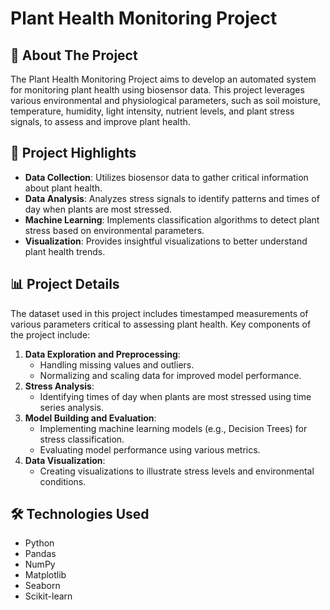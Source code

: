 # Plant Health Monitoring Project

## 🏡 About The Project

The Plant Health Monitoring Project aims to develop an automated system for monitoring plant health using biosensor data. This project leverages various environmental and physiological parameters, such as soil moisture, temperature, humidity, light intensity, nutrient levels, and plant stress signals, to assess and improve plant health.

## 🚀 Project Highlights

- **Data Collection**: Utilizes biosensor data to gather critical information about plant health.
- **Data Analysis**: Analyzes stress signals to identify patterns and times of day when plants are most stressed.
- **Machine Learning**: Implements classification algorithms to detect plant stress based on environmental parameters.
- **Visualization**: Provides insightful visualizations to better understand plant health trends.

## 📊 Project Details

The dataset used in this project includes timestamped measurements of various parameters critical to assessing plant health. Key components of the project include:

1. **Data Exploration and Preprocessing**:
   - Handling missing values and outliers.
   - Normalizing and scaling data for improved model performance.
2. **Stress Analysis**:
   - Identifying times of day when plants are most stressed using time series analysis.
3. **Model Building and Evaluation**:
   - Implementing machine learning models (e.g., Decision Trees) for stress classification.
   - Evaluating model performance using various metrics.
4. **Data Visualization**:
   - Creating visualizations to illustrate stress levels and environmental conditions.

## 🛠️ Technologies Used

- Python
- Pandas
- NumPy
- Matplotlib
- Seaborn
- Scikit-learn

